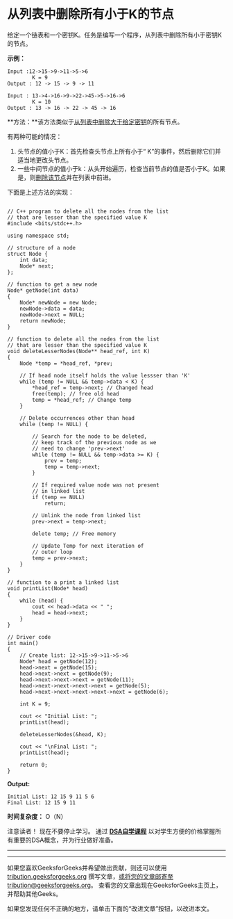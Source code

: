 # 从列表中删除所有小于K的节点

给定一个链表和一个密钥K。任务是编写一个程序，从列表中删除所有小于密钥K的节点。

**示例：**

```
Input :12->15->9->11->5->6
        K = 9
Output : 12 -> 15 -> 9 -> 11

Input : 13->4->16->9->22->45->5->16->6
        K = 10
Output : 13 -> 16 -> 22 -> 45 -> 16

```

**方法：**该方法类似于[从列表中删除大于给定密钥](https://www.geeksforgeeks.org/delete-nodes-list-greater-x/)的所有节点。

有两种可能的情况：

1.  头节点的值小于K：首先检查头节点上所有小于“ K”的事件，然后删除它们并适当地更改头节点。
2.  一些中间节点的值小于k：从头开始遍历，检查当前节点的值是否小于K。如果是，则[删除该节点](https://www.geeksforgeeks.org/linked-list-set-3-deleting-node/)并在列表中前进。

下面是上述方法的实现：

```

// C++ program to delete all the nodes from the list 
// that are lesser than the specified value K 
#include <bits/stdc++.h> 

using namespace std; 

// structure of a node 
struct Node { 
    int data; 
    Node* next; 
}; 

// function to get a new node 
Node* getNode(int data) 
{ 
    Node* newNode = new Node; 
    newNode->data = data; 
    newNode->next = NULL; 
    return newNode; 
} 

// function to delete all the nodes from the list 
// that are lesser than the specified value K 
void deleteLesserNodes(Node** head_ref, int K) 
{ 
    Node *temp = *head_ref, *prev; 

    // If head node itself holds the value lessser than 'K' 
    while (temp != NULL && temp->data < K) { 
        *head_ref = temp->next; // Changed head 
        free(temp); // free old head 
        temp = *head_ref; // Change temp 
    } 

    // Delete occurrences other than head 
    while (temp != NULL) { 

        // Search for the node to be deleted, 
        // keep track of the previous node as we 
        // need to change 'prev->next' 
        while (temp != NULL && temp->data >= K) { 
            prev = temp; 
            temp = temp->next; 
        } 

        // If required value node was not present 
        // in linked list 
        if (temp == NULL) 
            return; 

        // Unlink the node from linked list 
        prev->next = temp->next; 

        delete temp; // Free memory 

        // Update Temp for next iteration of 
        // outer loop 
        temp = prev->next; 
    } 
} 

// function to a print a linked list 
void printList(Node* head) 
{ 
    while (head) { 
        cout << head->data << " "; 
        head = head->next; 
    } 
} 

// Driver code 
int main() 
{ 
    // Create list: 12->15->9->11->5->6 
    Node* head = getNode(12); 
    head->next = getNode(15); 
    head->next->next = getNode(9); 
    head->next->next->next = getNode(11); 
    head->next->next->next->next = getNode(5); 
    head->next->next->next->next->next = getNode(6); 

    int K = 9; 

    cout << "Initial List: "; 
    printList(head); 

    deleteLesserNodes(&head, K); 

    cout << "\nFinal List: "; 
    printList(head); 

    return 0; 
} 

```

**Output:**

```
Initial List: 12 15 9 11 5 6 
Final List: 12 15 9 11

```

**时间复杂度：** O（N）

注意读者！ 现在不要停止学习。 通过 [**DSA自学课程**](https://practice.geeksforgeeks.org/courses/dsa-self-paced?utm_source=geeksforgeeks&utm_medium=article&utm_campaign=gfg_article_dsa_content_bottom) 以对学生方便的价格掌握所有重要的DSA概念，并为行业做好准备。

* * *

* * *

如果您喜欢GeeksforGeeks并希望做出贡献，则还可以使用 [tribution.geeksforgeeks.org](https://contribute.geeksforgeeks.org/) 撰写文章，或将您的文章邮寄至tribution@geeksforgeeks.org。 查看您的文章出现在GeeksforGeeks主页上，并帮助其他Geeks。

如果您发现任何不正确的地方，请单击下面的“改进文章”按钮，以改进本文。